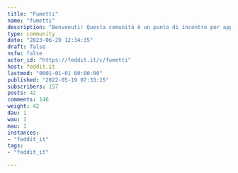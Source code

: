 ```yaml
---
title: "Fumetti" 
name: "fumetti"
description: "Benvenuti! Questa comunità è un punto di incontro per appassionati di fumetti, lettori e collezionisti.Un luogo dove pubblicare e commentare le notizie relative al mondo di Comics, Manga, fumetti italiani e di ogni parte del mondo, dove consigliare le proprie letture e condividere le proprie collezioni.Ogni contributo è prezioso, il confronto e lo scambio di opinioni sono una ricchezza; unico limite è il rispetto reciproco e l’utilizzo di un linguaggio appropriato. "
type: community
date: "2023-06-29 12:34:35"
draft: false
nsfw: false
actor_id: "https://feddit.it/c/fumetti"
host: feddit.it
lastmod: "0001-01-01 00:00:00"
published: "2022-05-19 07:33:15"
subscribers: 157
posts: 42
comments: 146
weight: 42
dau: 1
wau: 1
mau: 1
instances:
- "feddit_it"
tags: 
- "feddit_it"

---
```

